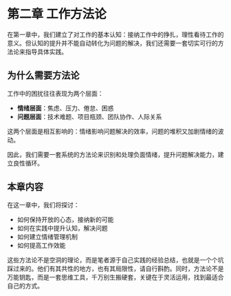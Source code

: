 # 第二章 工作方法论

在第一章中，我们建立了对工作的基本认知：接纳工作中的挣扎，理性看待工作的意义。但认知的提升并不能自动转化为问题的解决，我们还需要一套切实可行的方法论来指导具体实践。

## 为什么需要方法论

工作中的困扰往往表现为两个层面：

- **情绪层面**：焦虑、压力、倦怠、困惑
- **问题层面**：技术难题、项目瓶颈、团队协作、人际关系

这两个层面是相互影响的：情绪影响问题解决的效率，问题的堆积又加剧情绪的波动。

因此，我们需要一套系统的方法论来识别和处理负面情绪，提升问题解决能力，建立良性循环。

## 本章内容

在这一章中，我们将探讨：

- 如何保持开放的心态，接纳新的可能
- 如何在实践中提升认知，解决问题
- 如何建立情绪管理机制
- 如何提高工作效能

这些方法论不是空洞的理论，而是笔者源于自己实践的经验总结，也就是一个个坑踩过来的。他们有其共性的地方，也有其局限性，请自行斟酌。同时，方法论不是万能钥匙，而是一套思维工具，千万别生搬硬套，关键在于灵活运用，找到最适合自己的方式。
